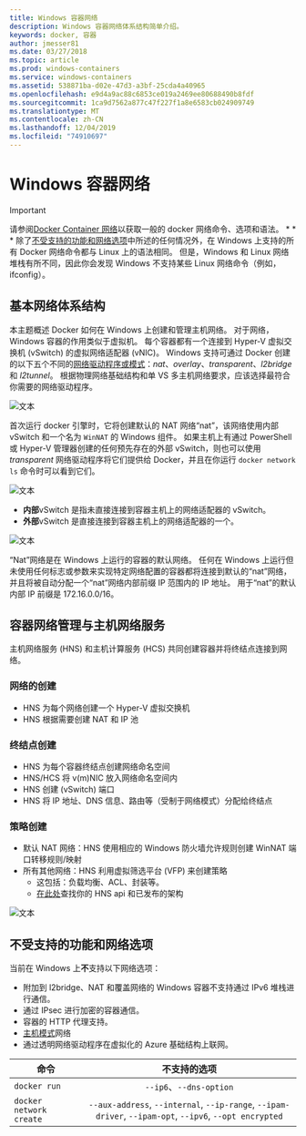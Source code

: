 ```yaml
---
title: Windows 容器网络
description: Windows 容器网络体系结构简单介绍。
keywords: docker, 容器
author: jmesser81
ms.date: 03/27/2018
ms.topic: article
ms.prod: windows-containers
ms.service: windows-containers
ms.assetid: 538871ba-d02e-47d3-a3bf-25cda4a40965
ms.openlocfilehash: e9d4a9ac88c6853ce019a2469ee80688490b8fdf
ms.sourcegitcommit: 1ca9d7562a877c47f227f1a8e6583cb024909749
ms.translationtype: MT
ms.contentlocale: zh-CN
ms.lasthandoff: 12/04/2019
ms.locfileid: "74910697"
---
```

# <a name="windows-container-networking"></a>Windows 容器网络

>[!IMPORTANT]
>请参阅[Docker Container 网络](https://docs.docker.com/engine/userguide/networking/)以获取一般的 docker 网络命令、选项和语法。 * * * 除了[不受支持的功能和网络选项](#unsupported-features-and-network-options)中所述的任何情况外，在 Windows 上支持的所有 Docker 网络命令都与 Linux 上的语法相同。 但是，Windows 和 Linux 网络堆栈有所不同，因此你会发现 Windows 不支持某些 Linux 网络命令（例如，ifconfig）。

## <a name="basic-networking-architecture"></a>基本网络体系结构

本主题概述 Docker 如何在 Windows 上创建和管理主机网络。 对于网络，Windows 容器的作用类似于虚拟机。 每个容器都有一个连接到 Hyper-V 虚拟交换机 (vSwitch) 的虚拟网络适配器 (vNIC)。 Windows 支持可通过 Docker 创建的以下五个不同的[网络驱动程序或模式](./network-drivers-topologies.md)：*nat*、*overlay*、*transparent*、*l2bridge* 和 *l2tunnel*。 根据物理网络基础结构和单 VS 多主机网络要求，应该选择最符合你需要的网络驱动程序。

![文本](media/windowsnetworkstack-simple.png)

首次运行 docker 引擎时，它将创建默认的 NAT 网络“nat”，该网络使用内部 vSwitch 和一个名为 `WinNAT` 的 Windows 组件。 如果主机上有通过 PowerShell 或 Hyper-V 管理器创建的任何预先存在的外部 vSwitch，则也可以使用 *transparent* 网络驱动程序将它们提供给 Docker，并且在你运行 ``docker network ls`` 命令时可以看到它们。  

![文本](media/docker-network-ls.png)

- **内部**vSwitch 是指未直接连接到容器主机上的网络适配器的 vSwitch。
- **外部**vSwitch 是直接连接到容器主机上的网络适配器的一个。

![文本](media/get-vmswitch.png)

“Nat”网络是在 Windows 上运行的容器的默认网络。 任何在 Windows 上运行但未使用任何标志或参数来实现特定网络配置的容器都将连接到默认的“nat”网络，并且将被自动分配一个“nat”网络内部前缀 IP 范围内的 IP 地址。 用于“nat”的默认内部 IP 前缀是 172.16.0.0/16。 

## <a name="container-network-management-with-host-network-service"></a>容器网络管理与主机网络服务

主机网络服务 (HNS) 和主机计算服务 (HCS) 共同创建容器并将终结点连接到网络。

### <a name="network-creation"></a>网络的创建

- HNS 为每个网络创建一个 Hyper-V 虚拟交换机
- HNS 根据需要创建 NAT 和 IP 池

### <a name="endpoint-creation"></a>终结点创建

- HNS 为每个容器终结点创建网络命名空间
- HNS/HCS 将 v(m)NIC 放入网络命名空间内
- HNS 创建 (vSwitch) 端口
- HNS 将 IP 地址、DNS 信息、路由等（受制于网络模式）分配给终结点

### <a name="policy-creation"></a>策略创建

- 默认 NAT 网络：HNS 使用相应的 Windows 防火墙允许规则创建 WinNAT 端口转移规则/映射
- 所有其他网络：HNS 利用虚拟筛选平台 (VFP) 来创建策略
    - 这包括：负载均衡、ACL、封装等。
    - [在此处](https://docs.microsoft.com/en-us/windows-server/networking/technologies/hcn/hcn-top)查找你的 HNS api 和已发布的架构

![文本](media/HNS-Management-Stack.png)

## <a name="unsupported-features-and-network-options"></a>不受支持的功能和网络选项

当前在 Windows 上**不**支持以下网络选项：

- 附加到 l2bridge、NAT 和覆盖网络的 Windows 容器不支持通过 IPv6 堆栈进行通信。
- 通过 IPsec 进行加密的容器通信。
- 容器的 HTTP 代理支持。
- [主机模式](https://docs.docker.com/ee/ucp/interlock/config/host-mode-networking/)网络 
- 通过透明网络驱动程序在虚拟化的 Azure 基础结构上联网。

| 命令        | 不支持的选项   |
|---------------|:--------------------:|
| ``docker run``|   ``--ip6``、``--dns-option`` |
| ``docker network create``| ``--aux-address``, ``--internal``, ``--ip-range``, ``--ipam-driver``, ``--ipam-opt``, ``--ipv6``, ``--opt encrypted`` |
